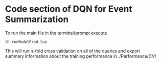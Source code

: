 # Code section of DQN for Event Summarization


To run the main file in the terminal/prompt execute 

    th runModelProd.lua

This will run n-fold cross validation on all of the queries and export summary 
information about the training performance in ./Performance/CV/
